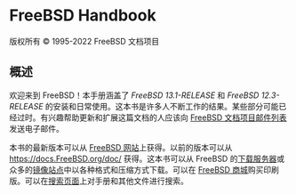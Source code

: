 # FreeBSD Handbook

版权所有 © 1995-2022 FreeBSD 文档项目

## 概述

欢迎来到 FreeBSD！本手册涵盖了 *FreeBSD 13.1-RELEASE* 和 *FreeBSD 12.3-RELEASE* 的安装和日常使用。这本书是许多人不断工作的结果。某些部分可能已经过时。有兴趣帮助更新和扩展这篇文档的人应该向 [FreeBSD 文档项目邮件列表](https://lists.freebsd.org/subscription/freebsd-doc) 发送电子邮件。

本书的最新版本可以从 [FreeBSD 网站](https://www.freebsd.org/)上获得。以前的版本可以从 <https://docs.FreeBSD.org/doc/> 获得。这本书可以从 FreeBSD 的[下载服务器](https://download.freebsd.org/doc/)或众多的[镜像站点](https://docs.freebsd.org/en/books/handbook/mirrors#mirrors)中以各种格式和压缩方式下载。可以在 [FreeBSD 商城](https://www.freebsdmall.com/)购买印刷版。可以在[搜索页面](https://www.freebsd.org/search/)上对手册和其他文件进行搜索。
